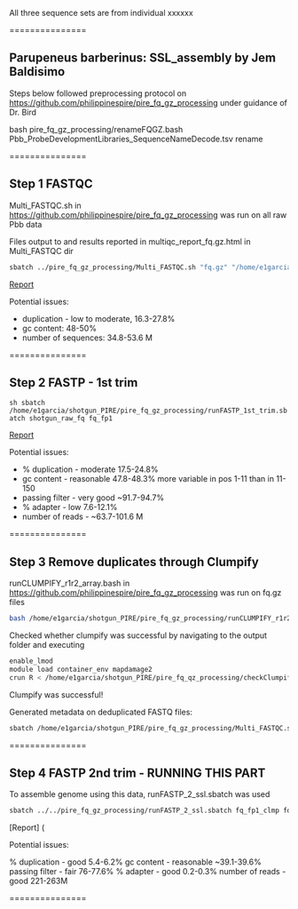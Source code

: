 All three sequence sets are from individual xxxxxx

===============

## Parupeneus barberinus: SSL_assembly by Jem Baldisimo

Steps below followed preprocessing protocol on https://github.com/philippinespire/pire_fq_gz_processing under guidance of Dr. Bird

bash pire_fq_gz_processing/renameFQGZ.bash Pbb_ProbeDevelopmentLibraries_SequenceNameDecode.tsv rename

===============
## Step 1 FASTQC

Multi_FASTQC.sh in https://github.com/philippinespire/pire_fq_gz_processing was run on all raw Pbb data

Files output to and results reported in multiqc_report_fq.gz.html in Multi_FASTQC dir

```sh
sbatch ../pire_fq_gz_processing/Multi_FASTQC.sh "fq.gz" "/home/e1garcia/shotgun_PIRE/pire_ssl_data_processing/parupeneus_barberinus/shotgun_raw_fq"
```
[Report](https://github.com/philippinespire/pire_ssl_data_processing/blob/main/parupeneus_barberinus/shotgun_raw_fq/fqc_raw_report.html)

Potential issues:

* duplication - low to moderate, 16.3-27.8%
* gc content: 48-50% 
* number of sequences: 34.8-53.6 M

===============
## Step 2 FASTP - 1st trim

``sh
sbatch /home/e1garcia/shotgun_PIRE/pire_fq_gz_processing/runFASTP_1st_trim.sbatch shotgun_raw_fq fq_fp1
``

[Report](https://github.com/philippinespire/pire_ssl_data_processing/blob/main/parupeneus_barberinus/fq_fp1/1st_fastp_report.html)

Potential issues:
* % duplication - moderate 17.5-24.8%
* gc content - reasonable 47.8-48.3% more variable in pos 1-11 than in 11-150
* passing filter - very good ~91.7-94.7%
* % adapter - low 7.6-12.1%
* number of reads - ~63.7-101.6 M

===============
## Step 3 Remove duplicates through Clumpify

runCLUMPIFY_r1r2_array.bash in https://github.com/philippinespire/pire_fq_gz_processing was run on fq.gz files

```sh
bash /home/e1garcia/shotgun_PIRE/pire_fq_gz_processing/runCLUMPIFY_r1r2_array.bash fq_fp1 fq_fp1_clmp /scratch/jbald004 20
```

Checked whether clumpify was successful by navigating to the output folder and executing

```sh
enable_lmod
module load container_env mapdamage2
crun R < /home/e1garcia/shotgun_PIRE/pire_fq_qz_processing/checkClumpify_EG.R --no-save
```

Clumpify was successful!

Generated metadata on deduplicated FASTQ files:

```sh
sbatch /home/e1garcia/shotgun_PIRE/pire_fq_gz_processing/Multi_FASTQC.sh "fq_fp1_clmp" "fqc_clmp_report"  "fq.gz"
```


===============
## Step 4 FASTP 2nd trim - RUNNING THIS PART

To assemble genome using this data, runFASTP_2_ssl.sbatch was used

```sh
sbatch ../../pire_fq_gz_processing/runFASTP_2_ssl.sbatch fq_fp1_clmp fq_fp1_clmp_fp2
```

[Report] (

Potential issues:

% duplication - good
5.4-6.2%
gc content - reasonable
~39.1-39.6%
passing filter - fair
76-77.6%
% adapter - good
0.2-0.3%
number of reads - good
221-263M

===============


